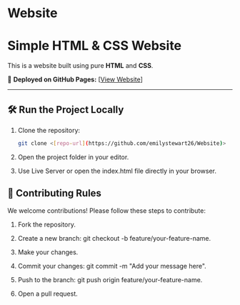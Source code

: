 # Website

# Simple HTML & CSS Website

This is a website built using pure **HTML** and **CSS**.

🚀 **Deployed on GitHub Pages:** [[View Website](https://emilystewart26.github.io/Website/)]

---

## 🛠️ Run the Project Locally

1. Clone the repository:

   ```bash
   git clone <[repo-url](https://github.com/emilystewart26/Website)>
   
2. Open the project folder in your editor.

3. Use Live Server or open the index.html file directly in your browser.

## 🤝 Contributing Rules

We welcome contributions! Please follow these steps to contribute:

1. Fork the repository.

2. Create a new branch: git checkout -b feature/your-feature-name.

3. Make your changes.

4. Commit your changes: git commit -m "Add your message here".

5. Push to the branch: git push origin feature/your-feature-name.

6. Open a pull request.
